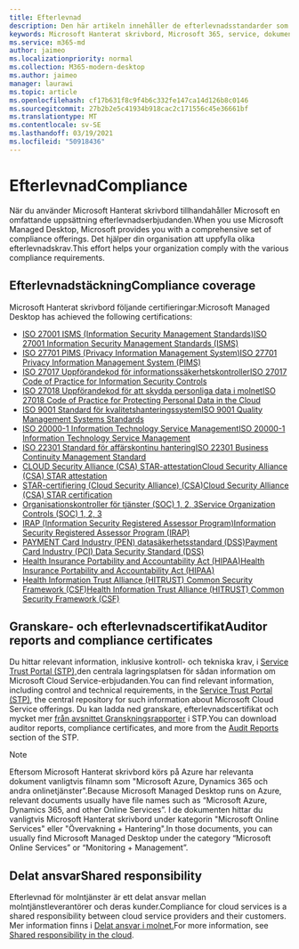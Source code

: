 ```yaml
---
title: Efterlevnad
description: Den här artikeln innehåller de efterlevnadsstandarder som är relevanta för Microsoft Hanterat skrivbord.
keywords: Microsoft Hanterat skrivbord, Microsoft 365, service, dokumentation
ms.service: m365-md
author: jaimeo
ms.localizationpriority: normal
ms.collection: M365-modern-desktop
ms.author: jaimeo
manager: laurawi
ms.topic: article
ms.openlocfilehash: cf17b631f8c9f4b6c332fe147ca14d126b8c0146
ms.sourcegitcommit: 27b2b2e5c41934b918cac2c171556c45e36661bf
ms.translationtype: MT
ms.contentlocale: sv-SE
ms.lasthandoff: 03/19/2021
ms.locfileid: "50918436"
---
```

# <a name="compliance"></a><span data-ttu-id="568bd-104">Efterlevnad</span><span class="sxs-lookup"><span data-stu-id="568bd-104">Compliance</span></span>

<span data-ttu-id="568bd-105">När du använder Microsoft Hanterat skrivbord tillhandahåller Microsoft en omfattande uppsättning efterlevnadserbjudanden.</span><span class="sxs-lookup"><span data-stu-id="568bd-105">When you use Microsoft Managed Desktop, Microsoft provides you with a comprehensive set of compliance offerings.</span></span> <span data-ttu-id="568bd-106">Det hjälper din organisation att uppfylla olika efterlevnadskrav.</span><span class="sxs-lookup"><span data-stu-id="568bd-106">This effort helps your organization comply with the various compliance requirements.</span></span>

## <a name="compliance-coverage"></a><span data-ttu-id="568bd-107">Efterlevnadstäckning</span><span class="sxs-lookup"><span data-stu-id="568bd-107">Compliance coverage</span></span>

<span data-ttu-id="568bd-108">Microsoft Hanterat skrivbord följande certifieringar:</span><span class="sxs-lookup"><span data-stu-id="568bd-108">Microsoft Managed Desktop has achieved the following certifications:</span></span>

- [<span data-ttu-id="568bd-109">ISO 27001 ISMS (Information Security Management Standards)</span><span class="sxs-lookup"><span data-stu-id="568bd-109">ISO 27001 Information Security Management Standards (ISMS)</span></span>](/compliance/regulatory/offering-ISO-27001)
- [<span data-ttu-id="568bd-110">ISO 27701 PIMS (Privacy Information Management System)</span><span class="sxs-lookup"><span data-stu-id="568bd-110">ISO 27701 Privacy Information Management System (PIMS)</span></span>](/compliance/regulatory/offering-iso-27701)
- [<span data-ttu-id="568bd-111">ISO 27017 Uppförandekod för informationssäkerhetskontroller</span><span class="sxs-lookup"><span data-stu-id="568bd-111">ISO 27017 Code of Practice for Information Security Controls</span></span>](/compliance/regulatory/offering-ISO-27017)
- [<span data-ttu-id="568bd-112">ISO 27018 Uppförandekod för att skydda personliga data i molnet</span><span class="sxs-lookup"><span data-stu-id="568bd-112">ISO 27018 Code of Practice for Protecting Personal Data in the Cloud</span></span>](/compliance/regulatory/offering-ISO-27018)
- [<span data-ttu-id="568bd-113">ISO 9001 Standard för kvalitetshanteringssystem</span><span class="sxs-lookup"><span data-stu-id="568bd-113">ISO 9001 Quality Management Systems Standards</span></span>](/compliance/regulatory/offering-ISO-9001)
- [<span data-ttu-id="568bd-114">ISO 20000-1 Information Technology Service Management</span><span class="sxs-lookup"><span data-stu-id="568bd-114">ISO 20000-1 Information Technology Service Management</span></span>](/compliance/regulatory/offering-ISO-20000-1-2011)
- [<span data-ttu-id="568bd-115">ISO 22301 Standard för affärskontinu hantering</span><span class="sxs-lookup"><span data-stu-id="568bd-115">ISO 22301 Business Continuity Management Standard</span></span>](/compliance/regulatory/offering-ISO-22301)
- [<span data-ttu-id="568bd-116">CLOUD Security Alliance (CSA) STAR-attestation</span><span class="sxs-lookup"><span data-stu-id="568bd-116">Cloud Security Alliance (CSA) STAR attestation</span></span>](/compliance/regulatory/offering-CSA-STAR-Attestation)
- [<span data-ttu-id="568bd-117">STAR-certifiering (Cloud Security Alliance) (CSA)</span><span class="sxs-lookup"><span data-stu-id="568bd-117">Cloud Security Alliance (CSA) STAR certification</span></span>](/compliance/regulatory/offering-CSA-Star-Certification)
- [<span data-ttu-id="568bd-118">Organisationskontroller för tjänster (SOC) 1, 2, 3</span><span class="sxs-lookup"><span data-stu-id="568bd-118">Service Organization Controls (SOC) 1, 2, 3</span></span>](/compliance/regulatory/offering-SOC)
- [<span data-ttu-id="568bd-119">IRAP (Information Security Registered Assessor Program)</span><span class="sxs-lookup"><span data-stu-id="568bd-119">Information Security Registered Assessor Program (IRAP)</span></span>](/compliance/regulatory/offering-ccsl-irap-australia)
- [<span data-ttu-id="568bd-120">PAYMENT Card Industry (PEN) datasäkerhetsstandard (DSS)</span><span class="sxs-lookup"><span data-stu-id="568bd-120">Payment Card Industry (PCI) Data Security Standard (DSS)</span></span>](/compliance/regulatory/offering-PCI-DSS)
- [<span data-ttu-id="568bd-121">Health Insurance Portability and Accountability Act (HIPAA)</span><span class="sxs-lookup"><span data-stu-id="568bd-121">Health Insurance Portability and Accountability Act (HIPAA)</span></span>](/compliance/regulatory/offering-hipaa-hitech)
- [<span data-ttu-id="568bd-122">Health Information Trust Alliance (HITRUST) Common Security Framework (CSF)</span><span class="sxs-lookup"><span data-stu-id="568bd-122">Health Information Trust Alliance (HITRUST) Common Security Framework (CSF)</span></span>](/compliance/regulatory/offering-hitrust)


## <a name="auditor-reports-and-compliance-certificates"></a><span data-ttu-id="568bd-123">Granskare- och efterlevnadscertifikat</span><span class="sxs-lookup"><span data-stu-id="568bd-123">Auditor reports and compliance certificates</span></span>

<span data-ttu-id="568bd-124">Du hittar relevant information, inklusive kontroll- och tekniska krav, i [Service Trust Portal (STP),](https://servicetrust.microsoft.com/)den centrala lagringsplatsen för sådan information om Microsoft Cloud Service-erbjudanden.</span><span class="sxs-lookup"><span data-stu-id="568bd-124">You can find relevant information, including control and technical requirements, in the [Service Trust Portal (STP)](https://servicetrust.microsoft.com/), the central repository for such information about Microsoft Cloud Service offerings.</span></span> <span data-ttu-id="568bd-125">Du kan ladda ned granskare, efterlevnadscertifikat och mycket mer [från avsnittet Granskningsrapporter](https://servicetrust.microsoft.com/ViewPage/MSComplianceGuide) i STP.</span><span class="sxs-lookup"><span data-stu-id="568bd-125">You can download auditor reports, compliance certificates, and more from the [Audit Reports](https://servicetrust.microsoft.com/ViewPage/MSComplianceGuide) section of the STP.</span></span>

> [!NOTE]
> <span data-ttu-id="568bd-126">Eftersom Microsoft Hanterat skrivbord körs på Azure har relevanta dokument vanligtvis filnamn som "Microsoft Azure, Dynamics 365 och andra onlinetjänster".</span><span class="sxs-lookup"><span data-stu-id="568bd-126">Because Microsoft Managed Desktop runs on Azure, relevant documents usually have file names such as “Microsoft Azure, Dynamics 365, and other Online Services”.</span></span> <span data-ttu-id="568bd-127">I de dokumenten hittar du vanligtvis Microsoft Hanterat skrivbord under kategorin "Microsoft Online Services" eller "Övervakning + Hantering".</span><span class="sxs-lookup"><span data-stu-id="568bd-127">In those documents, you can usually find Microsoft Managed Desktop under the category “Microsoft Online Services” or “Monitoring + Management”.</span></span>

## <a name="shared-responsibility"></a><span data-ttu-id="568bd-128">Delat ansvar</span><span class="sxs-lookup"><span data-stu-id="568bd-128">Shared responsibility</span></span>

<span data-ttu-id="568bd-129">Efterlevnad för molntjänster är ett delat ansvar mellan molntjänstleverantörer och deras kunder.</span><span class="sxs-lookup"><span data-stu-id="568bd-129">Compliance for cloud services is a shared responsibility between cloud service providers and their customers.</span></span> <span data-ttu-id="568bd-130">Mer information finns i [Delat ansvar i molnet.](/azure/security/fundamentals/shared-responsibility)</span><span class="sxs-lookup"><span data-stu-id="568bd-130">For more information, see [Shared responsibility in the cloud](/azure/security/fundamentals/shared-responsibility).</span></span>